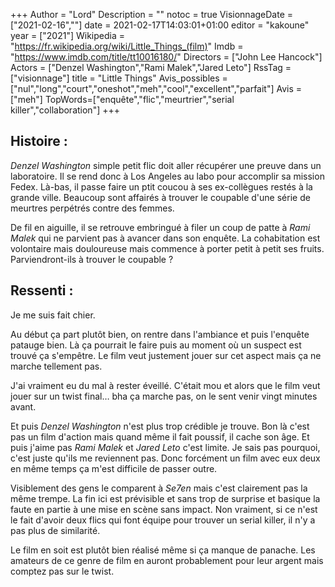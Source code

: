 +++
Author = "Lord"
Description = ""
notoc = true
VisionnageDate = ["2021-02-16",""]
date = 2021-02-17T14:03:01+01:00
editor = "kakoune"
year = ["2021"]
Wikipedia = "https://fr.wikipedia.org/wiki/Little_Things_(film)"
Imdb = "https://www.imdb.com/title/tt10016180/"
Directors = ["John Lee Hancock"]
Actors = ["Denzel Washington","Rami Malek","Jared Leto"]
RssTag = ["visionnage"]
title = "Little Things"
Avis_possibles = ["nul","long","court","oneshot","meh","cool","excellent","parfait"]
Avis = ["meh"] 
TopWords=["enquête","flic","meurtrier","serial killer","collaboration"]
+++

## Histoire :
*Denzel Washington* simple petit flic doit aller récupérer une preuve dans un laboratoire.
Il se rend donc à Los Angeles au labo pour accomplir sa mission Fedex.
Là-bas, il passe faire un ptit coucou à ses ex-collègues restés à la grande ville.
Beaucoup sont affairés à trouver le coupable d'une série de meurtres perpétrés contre des femmes.

De fil en aiguille, il se retrouve embringué à filer un coup de patte à *Rami Malek* qui ne parvient pas à avancer dans son enquête.
La cohabitation est volontaire mais douloureuse mais commence à porter petit à petit ses fruits.
Parviendront-ils à trouver le coupable ?

## Ressenti :
Je me suis fait chier.

Au début ça part plutôt bien, on rentre dans l'ambiance et puis l'enquête patauge bien.
Là ça pourrait le faire puis au moment où un suspect est trouvé ça s'empêtre.
Le film veut justement jouer sur cet aspect mais ça ne marche tellement pas.

J'ai vraiment eu du mal à rester éveillé.
C'était mou et alors que le film veut jouer sur un twist final… bha ça marche pas, on le sent venir vingt minutes avant.

Et puis *Denzel Washington* n'est plus trop crédible je trouve.
Bon là c'est pas un film d'action mais quand même il fait poussif, il cache son âge.
Et puis j'aime pas *Rami Malek* et *Jared Leto* c'est limite.
Je sais pas pourquoi, c'est juste qu'ils me reviennent pas.
Donc forcément un film avec eux deux en même temps ça m'est difficile de passer outre.

Visiblement des gens le comparent à *Se7en* mais c'est clairement pas la même trempe.
La fin ici est prévisible et sans trop de surprise et basique la faute en partie à une mise en scène sans impact.
Non vraiment, si ce n'est le fait d'avoir deux flics qui font équipe pour trouver un serial killer, il n'y a pas plus de similarité.

Le film en soit est plutôt bien réalisé même si ça manque de panache.
Les amateurs de ce genre de film en auront probablement pour leur argent mais comptez pas sur le twist.

